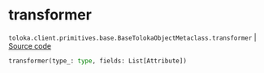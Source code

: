 # transformer
`toloka.client.primitives.base.BaseTolokaObjectMetaclass.transformer` | [Source code](https://github.com/Toloka/toloka-kit/blob/v1.1.4/src/client/primitives/base.py#L144)

```python
transformer(type_: type, fields: List[Attribute])
```

